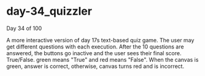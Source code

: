 # day-34_quizzler
Day 34 of 100

A more interactive version of day 17s text-based quiz game. The user may get different questions with each execution. After the 10 questions are answered, the buttons go inactive and the user sees their final score. True/False. green means "True" and red means "False". When the canvas is green, answer is correct, otherwise, canvas turns red and is incorrect.
